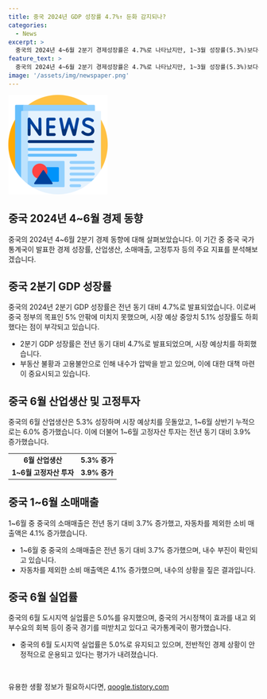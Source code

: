 ```yaml
---
title: 중국 2024년 GDP 성장률 4.7%↑ 둔화 감지되나?
categories:
  - News
excerpt: >
  중국의 2024년 4~6월 2분기 경제성장률은 4.7%로 나타났지만, 1~3월 성장률(5.3%)보다는 둔화했으며 정부의 목표인 5%에 못 미치는 상황이다. 부동산 침체와 고용불안이 내수를 압박하며 중국 경제가 둔화하는 상황을 지적했다. 이에 대한 대책은 중국 공산당의 3중전회에서 주목될 전망이다. 6월에는 산업생산이 5.3% 증가했고, 1~6월 고정자산 투자는 3.9% 증가한 것으로 나타났다. 민간 고정자산투자는 증가세를 보이지만 부동산 투자는 감소하는 모습이었다. 한편 사회소비 소매총액은 3.7% 증가하며 내수의 부진을 확인시켰다. 전반적으로 중국 경제는 안정적으로 운용되고 있지만, 대순환과 유효수요 부족 등의 어려움이 여전히 존재한다는 평가가 내려졌다.
feature_text: >
  중국의 2024년 4~6월 2분기 경제성장률은 4.7%로 나타났지만, 1~3월 성장률(5.3%)보다는 둔화했으며 정부의 목표인 5%에 못 미치는 상황이다. 부동산 침체와 고용불안이 내수를 압박하며 중국 경제가 둔화하는 상황을 지적했다. 이에 대한 대책은 중국 공산당의 3중전회에서 주목될 전망이다. 6월에는 산업생산이 5.3% 증가했고, 1~6월 고정자산 투자는 3.9% 증가한 것으로 나타났다. 민간 고정자산투자는 증가세를 보이지만 부동산 투자는 감소하는 모습이었다. 한편 사회소비 소매총액은 3.7% 증가하며 내수의 부진을 확인시켰다. 전반적으로 중국 경제는 안정적으로 운용되고 있지만, 대순환과 유효수요 부족 등의 어려움이 여전히 존재한다는 평가가 내려졌다.
image: '/assets/img/newspaper.png'
---
```


<p><img src="/assets/img/newspaper.png" alt="kimp 속보" /></p>

<h2 data-ke-size="size26">중국 2024년 4~6월 경제 동향</h2>

<p data-ke-size="size16">중국의 2024년 4~6월 2분기 경제 동향에 대해 살펴보았습니다. 이 기간 중 중국 국가통계국이 발표한 경제 성장률, 산업생산, 소매매출, 고정투자 등의 주요 지표를 분석해보겠습니다.</p>

<h2 data-ke-size="size24">중국 2분기 GDP 성장률</h2>

<p data-ke-size="size16">중국의 2024년 2분기 GDP 성장률은 전년 동기 대비 4.7%로 발표되었습니다. 이로써 중국 정부의 목표인 5% 안팎에 미치지 못했으며, 시장 예상 중앙치 5.1% 성장률도 하회했다는 점이 부각되고 있습니다.</p>

<ul>
    <li>2분기 GDP 성장률은 전년 동기 대비 4.7%로 발표되었으며, 시장 예상치를 하회했습니다.</li>
    <li>부동산 불황과 고용불안으로 인해 내수가 압박을 받고 있으며, 이에 대한 대책 마련이 중요시되고 있습니다.</li>
</ul>

<h2 data-ke-size="size24">중국 6월 산업생산 및 고정투자</h2>

<p data-ke-size="size16">중국의 6월 산업생산은 5.3% 성장하며 시장 예상치를 웃돌았고, 1~6월 상반기 누적으로는 6.0% 증가했습니다. 이에 더불어 1~6월 고정자산 투자는 전년 동기 대비 3.9% 증가했습니다.</p>

<table>
    <tr>
        <td style="text-align: center; height: 17px;"><b>6월 산업생산</b></td>
        <td style="text-align: center; height: 17px;"><b>5.3% 증가</b></td>
    </tr>
    <tr>
        <td style="text-align: center; height: 17px;"><b>1~6월 고정자산 투자</b></td>
        <td style="text-align: center; height: 17px;"><b>3.9% 증가</b></td>
    </tr>
</table>

<h2 data-ke-size="size24">중국 1~6월 소매매출</h2>

<p data-ke-size="size16">1~6월 중 중국의 소매매출은 전년 동기 대비 3.7% 증가했고, 자동차를 제외한 소비 매출액은 4.1% 증가했습니다.</p>

<ul>
    <li>1~6월 중 중국의 소매매출은 전년 동기 대비 3.7% 증가했으며, 내수 부진이 확인되고 있습니다.</li>
    <li>자동차를 제외한 소비 매출액은 4.1% 증가했으며, 내수의 상황을 짚은 결과입니다.</li>
</ul>

<h2 data-ke-size="size24">중국 6월 실업률</h2>

<p data-ke-size="size16">중국의 6월 도시지역 실업률은 5.0%를 유지했으며, 중국의 거시정책이 효과를 내고 외부수요의 회복 등이 중국 경기를 떠받치고 있다고 국가통계국이 평가했습니다.</p>

<ul>
    <li>중국의 6월 도시지역 실업률은 5.0%로 유지되고 있으며, 전반적인 경제 상황이 안정적으로 운용되고 있다는 평가가 내려졌습니다.</li>
</ul>

<p data-ke-size="size16">&nbsp;</p>
유용한 생활 정보가 필요하시다면, <a href="https://qoogle.tistory.com" rel="dofollow">qoogle.tistory.com</a>


